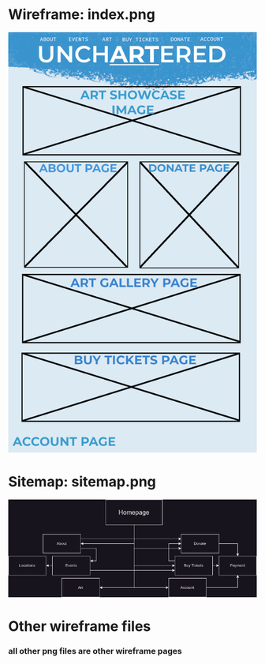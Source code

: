 # Wireframe: index.png
![](https://github.com/gpzetic/css-assignment1/blob/main/index.png)
# Sitemap: sitemap.png
![](https://github.com/gpzetic/css-assignment1/blob/main/sitemap.png)
# Other wireframe files
### all other png files are other wireframe pages
